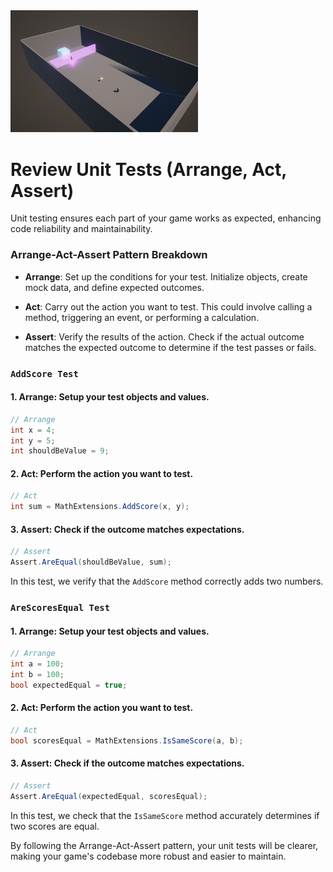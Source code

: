 <img src="SampleScene1.png" width="300"/>

# Review Unit Tests (Arrange, Act, Assert)

Unit testing ensures each part of your game works as expected, enhancing code reliability and maintainability.

### Arrange-Act-Assert Pattern Breakdown

- **Arrange**: Set up the conditions for your test. Initialize objects, create mock data, and define expected outcomes.

- **Act**: Carry out the action you want to test. This could involve calling a method, triggering an event, or performing a calculation.

- **Assert**: Verify the results of the action. Check if the actual outcome matches the expected outcome to determine if the test passes or fails.

### `AddScore Test`

#### 1. Arrange: Setup your test objects and values.
```csharp
// Arrange
int x = 4; 
int y = 5;
int shouldBeValue = 9;
```

#### 2. Act: Perform the action you want to test.
```csharp
// Act
int sum = MathExtensions.AddScore(x, y);
```

#### 3. Assert: Check if the outcome matches expectations.
```csharp
// Assert
Assert.AreEqual(shouldBeValue, sum);
```
In this test, we verify that the `AddScore` method correctly adds two numbers.

### `AreScoresEqual Test`

#### 1. Arrange: Setup your test objects and values.
```csharp
// Arrange
int a = 100;
int b = 100;
bool expectedEqual = true;
```

#### 2. Act: Perform the action you want to test.
```csharp
// Act
bool scoresEqual = MathExtensions.IsSameScore(a, b);
```

#### 3. Assert: Check if the outcome matches expectations.
```csharp
// Assert
Assert.AreEqual(expectedEqual, scoresEqual);
```
In this test, we check that the `IsSameScore` method accurately determines if two scores are equal.

By following the Arrange-Act-Assert pattern, your unit tests will be clearer, making your game's codebase more robust and easier to maintain.
